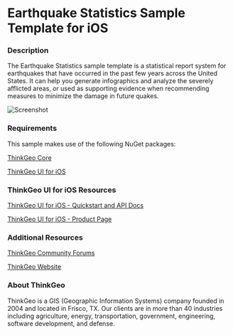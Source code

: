 # Earthquake Statistics Sample Template for iOS

### Description

The Earthquake Statistics sample template is a statistical report system for earthquakes that have occurred in the past few years across the United States. It can help you generate infographics and analyze the severely afflicted areas, or used as supporting evidence when recommending measures to minimize the damage in future quakes.

![Screenshot](https://gitlab.com/thinkgeo/public/thinkgeo-mobile-maps/-/raw/master/samples/ios/EarthquakeStatisticsSample/ScreenShot.gif)

### Requirements

This sample makes use of the following NuGet packages:

[ThinkGeo Core](https://www.nuget.org/packages/ThinkGeo.Core)

[ThinkGeo UI for iOS](https://www.nuget.org/packages/ThinkGeo.UI.iOS)

### ThinkGeo UI for iOS Resources

[ThinkGeo UI for iOS - Quickstart and API Docs](https://docs.thinkgeo.com/products/mobile-maps/v12.0/quickstart/#quick-start-display-a-simple-map-on-ios)

[ThinkGeo UI for iOS - Product Page](https://www.thinkgeo.com/mobile-maps)

### Additional Resources

[ThinkGeo Community Forums](http://community.thinkgeo.com/)

[ThinkGeo Website](https://www.thinkgeo.com/)

### About ThinkGeo

ThinkGeo is a GIS (Geographic Information Systems) company founded in 2004 and located in Frisco, TX. Our clients are in more than 40 industries including agriculture, energy, transportation, government, engineering, software development, and defense.
